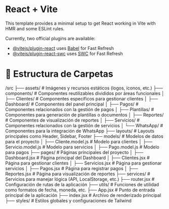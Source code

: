 # React + Vite

This template provides a minimal setup to get React working in Vite with HMR and some ESLint rules.

Currently, two official plugins are available:

- [@vitejs/plugin-react](https://github.com/vitejs/vite-plugin-react/blob/main/packages/plugin-react/README.md) uses [Babel](https://babeljs.io/) for Fast Refresh
- [@vitejs/plugin-react-swc](https://github.com/vitejs/vite-plugin-react-swc) uses [SWC](https://swc.rs/) for Fast Refresh


# 📂 Estructura de Carpetas

/src
  ├── assets/         # Imágenes y recursos estáticos (logos, íconos, etc.)
  ├── components/     # Componentes reutilizables divididos por áreas funcionales
  │   ├── Clientes/   # Componentes específicos para gestionar clientes
  │   ├── Dashboard/  # Componentes del panel principal
  │   ├── Pagos/      # Componentes relacionados con la gestión de pagos
  │   ├── Plantillas/ # Componentes para generación de plantillas o documentos
  │   ├── Reportes/   # Componentes de visualización de reportes
  │   ├── Servicios/  # Componentes relacionados con la gestión de servicios
  │   └── WhatsApp/   # Componentes para la integración de WhatsApp
  ├── layouts/        # Layouts principales como Header, Sidebar, Footer
  ├── models/         # Modelos de datos para el proyecto
  │   ├── Cliente.model.js  # Modelo para clientes
  │   ├── Servicio.model.js # Modelo para servicios
  │   ├── Pago.model.js     # Modelo para pagos
  ├── pages/          # Páginas principales del proyecto
  │   ├── Dashboard.jsx # Página principal del Dashboard
  │   ├── Clientes.jsx  # Página para gestionar clientes
  │   ├── Servicios.jsx # Página para gestionar servicios
  │   ├── Pagos.jsx     # Página para registrar pagos
  │   ├── Reportes.jsx  # Página para visualización de reportes
  ├── services/       # Servicios para manejar lógica (API, LocalStorage, etc.)
  ├── router.jsx      # Configuración de rutas de la aplicación
  ├── utils/          # Funciones de utilidad como formatos de fecha, moneda, etc.
  ├── App.jsx         # Punto de entrada principal de la aplicación
  ├── index.jsx       # Archivo de renderizado principal
  ├── styles/         # Estilos globales y configuraciones de Tailwind
